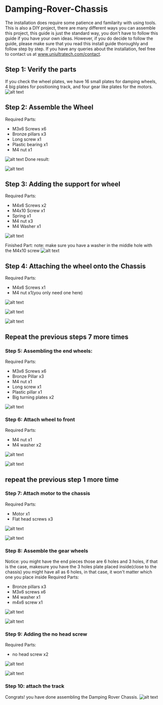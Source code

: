 # Damping-Rover-Chassis
The installation does require some patience and familarity with using tools. This is also a DIY project, there are many different ways you can assemble this project, this guide is just the standard way, you don't have to follow this guide if you have your own ideas. However, if you do decide to follow the guide, please make sure that you read this install guide thoroughly and follow step by step. If you have any queries about the installation, feel free to contact us at www.uniultratech.com/contact.

## Step 1: Verify the parts
If you check the wheel plates, we have 16 small plates for damping wheels, 4 big plates for positioning track, and four gear like plates for the motors.
![alt text](https://user-images.githubusercontent.com/68445659/92347787-f7fb9c80-f085-11ea-8d42-5daf05f71f0d.jpg)

## Step 2: Assemble the Wheel
Required Parts:
- M3x6 Screws x6
- Bronze pillars x3
- Long screw x1
- Plastic bearing x1
- M4 nut x1

![alt text](https://user-images.githubusercontent.com/68445659/92347802-fcc05080-f085-11ea-9cfc-9a94890771ab.jpg)
Done result: 

![alt text](https://user-images.githubusercontent.com/68445659/92347804-fdf17d80-f085-11ea-9cf1-bdb768ff2404.jpg)

## Step 3: Adding the support for wheel
Required Parts:
- M4x6 Screws x2
- M4x10 Screw x1
- Spring x1
- M4 nut x3
- M4 Washer x1

![alt text](https://user-images.githubusercontent.com/68445659/92347808-ff22aa80-f085-11ea-8ca2-f313010d270d.jpg)

Finished Part: note: make sure you have a washer in the middle hole with the M4x10 screw
![alt text](https://user-images.githubusercontent.com/68445659/92347810-0053d780-f086-11ea-82ea-2dcf9c25ed9d.jpg)

## Step 4: Attaching the wheel onto the Chassis
Required Parts:
- M4x6 Screws x1
- M4 nut x1(you only need one here)

![alt text](https://user-images.githubusercontent.com/68445659/92347811-01850480-f086-11ea-8779-f999a5165d96.jpg)

![alt text](https://user-images.githubusercontent.com/68445659/92347816-021d9b00-f086-11ea-9f62-cc6b28cb762f.jpg)

![alt text](https://user-images.githubusercontent.com/68445659/92347818-034ec800-f086-11ea-9fdf-c4bfe7ee525f.jpg)

## Repeat the previous steps 7 more times

### Step 5: Assembling the end wheels:
Required Parts:
- M3x6 Screws x6
- Bronze Pillar x3
- M4 nut x1
- Long screw x1
- Plastic pillar x1
- Big turning plates x2

![alt text](https://user-images.githubusercontent.com/68445659/92347820-03e75e80-f086-11ea-827d-03e6a5d07e38.jpg)

### Step 6: Attach wheel to front
Required Parts:
- M4 nut x1
- M4 washer x2

![alt text](https://user-images.githubusercontent.com/68445659/92347823-05188b80-f086-11ea-8225-18f395de9626.jpg)

![alt text](https://user-images.githubusercontent.com/68445659/92347825-05b12200-f086-11ea-8d19-dd93b3579492.jpg)

## repeat the previous step 1 more time

### Step 7: Attach motor to the chassis
Required Parts:
- Motor x1
- Flat head screws x3

![alt text](https://user-images.githubusercontent.com/68445659/92347829-06e24f00-f086-11ea-87d2-75e2932d7176.jpg)

![alt text](https://user-images.githubusercontent.com/68445659/92347833-08137c00-f086-11ea-9935-e3f473bc8595.jpg)

### Step 8: Assemble the gear wheels
Notice: you might have the end pieces those are 6 holes and 3 holes, if that is the case, makesure you have the 3 holes plate placed inside(close to the chassis)
you might have all as 6 holes, in that case, it won't matter which one you place inside
Required Parts:
- Bronze pillars x3
- M3x6 screws x6
- M4 washer x1
- m4x6 screw x1

![alt text](https://user-images.githubusercontent.com/68445659/92347836-08ac1280-f086-11ea-92ab-7ae2e1cd14db.jpg)

![alt text](https://user-images.githubusercontent.com/68445659/92347839-0944a900-f086-11ea-993b-c5fd1b370bbd.jpg)

### Step 9: Adding the no head screw
Required Parts:
- no head screw x2

![alt text](https://user-images.githubusercontent.com/68445659/92347840-09dd3f80-f086-11ea-8210-c9304b60d4bb.jpg)

![alt text](https://user-images.githubusercontent.com/68445659/92347841-0a75d600-f086-11ea-9aeb-517b1ab92679.jpg)

### Step 10: attach the track
Congrats! you have done assembling the Damping Rover Chassis.
![alt text](https://user-images.githubusercontent.com/68445659/92349136-051a8a80-f08a-11ea-9bfb-5d5518fbd0e5.png)


